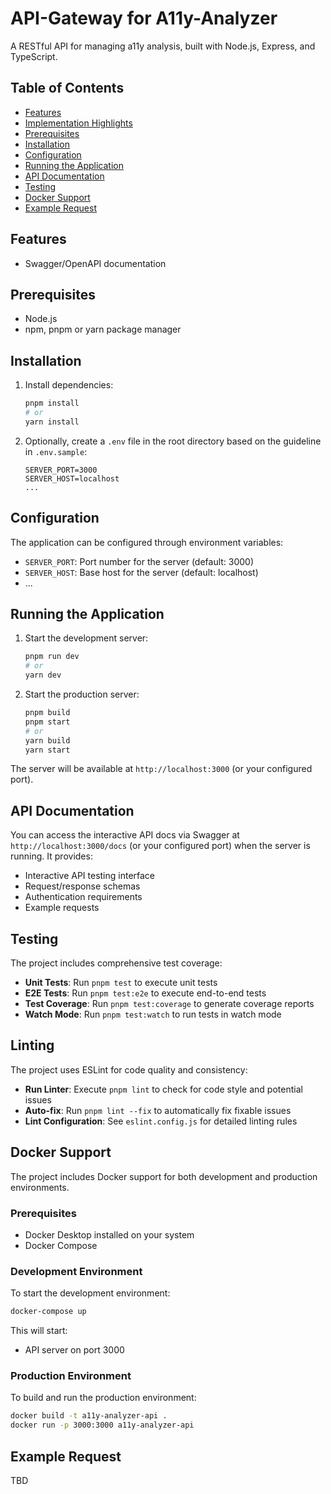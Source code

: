 # API-Gateway for A11y-Analyzer

A RESTful API for managing a11y analysis, built with Node.js, Express, and TypeScript.

## Table of Contents

- [Features](#features)
- [Implementation Highlights](#implementation-highlights)
- [Prerequisites](#prerequisites)
- [Installation](#installation)
- [Configuration](#configuration)
- [Running the Application](#running-the-application)
- [API Documentation](#api-documentation)
- [Testing](#testing)
- [Docker Support](#docker-support)
- [Example Request](#example-request)

## Features

- Swagger/OpenAPI documentation

## Prerequisites

- Node.js
- npm, pnpm or yarn package manager

## Installation

1. Install dependencies:

   ```bash
   pnpm install
   # or
   yarn install
   ```

2. Optionally, create a `.env` file in the root directory based on the guideline in `.env.sample`:
   ```
   SERVER_PORT=3000
   SERVER_HOST=localhost
   ...
   ```

## Configuration

The application can be configured through environment variables:

- `SERVER_PORT`: Port number for the server (default: 3000)
- `SERVER_HOST`: Base host for the server (default: localhost)
- ...

## Running the Application

1. Start the development server:

   ```bash
   pnpm run dev
   # or
   yarn dev
   ```

2. Start the production server:
   ```bash
   pnpm build
   pnpm start
   # or
   yarn build
   yarn start
   ```

The server will be available at `http://localhost:3000` (or your configured port).

## API Documentation

You can access the interactive API docs via Swagger at `http://localhost:3000/docs` (or your configured port) when the server is running. It provides:

- Interactive API testing interface
- Request/response schemas
- Authentication requirements
- Example requests

## Testing

The project includes comprehensive test coverage:

- **Unit Tests**: Run `pnpm test` to execute unit tests
- **E2E Tests**: Run `pnpm test:e2e` to execute end-to-end tests
- **Test Coverage**: Run `pnpm test:coverage` to generate coverage reports
- **Watch Mode**: Run `pnpm test:watch` to run tests in watch mode

## Linting

The project uses ESLint for code quality and consistency:

- **Run Linter**: Execute `pnpm lint` to check for code style and potential issues
- **Auto-fix**: Run `pnpm lint --fix` to automatically fix fixable issues
- **Lint Configuration**: See `eslint.config.js` for detailed linting rules

## Docker Support

The project includes Docker support for both development and production environments.

### Prerequisites

- Docker Desktop installed on your system
- Docker Compose

### Development Environment

To start the development environment:

```bash
docker-compose up
```

This will start:

- API server on port 3000

### Production Environment

To build and run the production environment:

```bash
docker build -t a11y-analyzer-api .
docker run -p 3000:3000 a11y-analyzer-api
```

## Example Request

TBD
